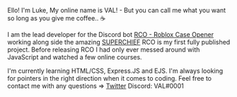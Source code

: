 Ello! I'm Luke, My online name is VAL! - But you can call me what you want so long as you give me coffee.. ☕

I am the lead developer for the Discord bot [RCO - Roblox Case Opener](https://rco-web.herokuapp.com/) working along side the amazing [SUPERCHIEF](https://github.com/Elara-Discord-Bots)
RCO is my first fully published project. Before releasing RCO I had only ever messed around with JavaScript and watched a few online courses.

I'm currently learning HTML/CSS, Express.JS and EJS.
I'm always looking for pointers in the right direction when it comes to coding.
Feel free to contact me with any questions => [Twitter](https://twitter.com/_VAL_Is_Me_) Discord: VAL#0001
